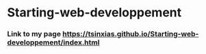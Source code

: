 # Starting-web-developpement

### Link to my page https://tsinxias.github.io/Starting-web-developpement/index.html

